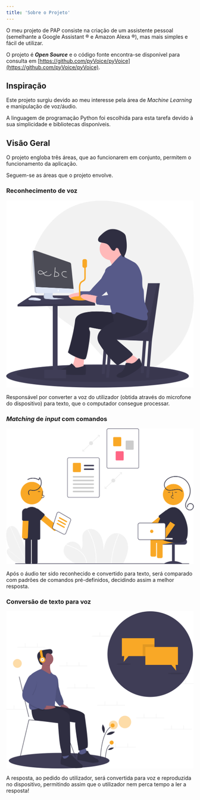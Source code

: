 ```yaml
---
title: 'Sobre o Projeto'
---
```


O meu projeto de PAP consiste na criação de um assistente pessoal (semelhante a Google Assistant &reg; e Amazon Alexa &reg;), mas mais simples e fácil de utilizar.

O projeto é ***Open Source*** e o código fonte encontra-se disponível para consulta em [https://github.com/pyVoice/pyVoice](https://github.com/pyVoice/pyVoice).

## Inspiração

Este projeto surgiu devido ao meu interesse pela área de _Machine Learning_ e manipulação de voz/áudio.

A linguagem de programação Python foi escolhida para esta tarefa devido à sua simplicidade e bibliotecas disponíveis.

## Visão Geral

O projeto engloba três áreas, que ao funcionarem em conjunto, permitem o funcionamento da aplicação.

Seguem-se as áreas que o projeto envolve.

### Reconhecimento de voz

<img src="images/speech_to_text.svg" class="image-about center" />

Responsável por converter a voz do utilizador (obtida através do microfone do dispositivo) para texto, que o computador consegue processar.

### *Matching* de *input* com comandos

<img src="images/matching.svg" class="image-about center" />

Após o áudio ter sido reconhecido e convertido para texto, será comparado com padrões de comandos pré-definidos, decidindo assim a melhor resposta.

### Conversão de texto para voz

<img src="images/text_to_speech.svg" class="image-about center" />

A resposta, ao pedido do utilizador, será convertida para voz e reproduzida no dispositivo, permitindo assim que o utilizador nem perca tempo a ler a resposta!


